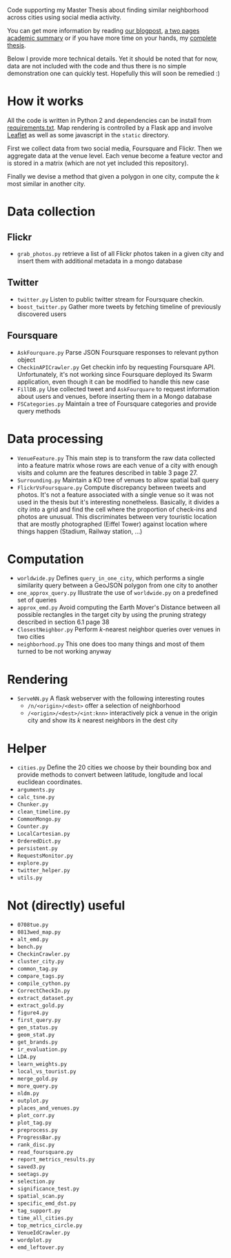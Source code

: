 Code supporting my Master Thesis about finding similar neighborhood across cities using social media activity.

You can get more information by reading [our blogpost](http://northernbytes.co/2014/11/25/similar-neighborhoods/), [a two pages academic summary](http://geraud.so/neighborhoods.pdf) or if you have more time on your hands, my [complete thesis](https://aaltodoc.aalto.fi/handle/123456789/13900).

Below I provide more technical details. Yet it should be noted that for now, data are not included with the code and thus there is no simple demonstration one can quickly test. Hopefully this will soon be remedied :)

How it works
====================

All the code is written in Python 2 and dependencies can be install from [requirements.txt](requirements.txt). Map rendering is controlled by a Flask app and involve [Leaflet](http://leafletjs.com/) as well as some javascript in the `static` directory.

First we collect data from two social media, Foursquare and Flickr. Then we aggregate data at the venue level. Each venue become a feature vector and is stored in a matrix (which are not yet included this repository).

Finally we devise a method that given a polygon in one city, compute the $k$ most similar in another city.

Data collection
========================

Flickr
------------------

- `grab_photos.py` retrieve a list of all Flickr photos taken in a given city and insert them with additional metadata in a mongo database

Twitter
------------------

- `twitter.py` Listen to public twitter stream for Foursquare checkin.
- `boost_twitter.py` Gather more tweets by fetching timeline of previously discovered users

Foursquare
------------------

- `AskFourquare.py` Parse JSON Foursquare responses to relevant python object
- `CheckinAPICrawler.py` Get checkin info by requesting Foursquare API. Unfortunately, it's not working since Foursquare deployed its Swarm application, even though it can be modified to handle this new case
- `FillDB.py` Use collected tweet and `AskFourquare` to request information about users and venues, before inserting them in a Mongo database
- `FSCategories.py` Maintain a tree of Foursquare categories and provide query methods 

Data processing
========================

- `VenueFeature.py` This main step is to transform the raw data collected into a feature matrix whose rows are each venue of a city with enough visits and column are the features described in table 3 page 27.
- `Surrounding.py` Maintain a KD tree of venues to allow spatial ball query
- `FlickrVsFoursquare.py` Compute discrepancy between tweets and photos. It's not a feature associated with a single venue so it was not used in the thesis but it's interesting nonetheless. Basically, it divides a city into a grid and find the cell where the proportion of check-ins and photos are unusual. This discriminates between very touristic location that are mostly photographed (Eiffel Tower) against location where things happen (Stadium, Railway station, …)

Computation
========================

- `worldwide.py` Defines `query_in_one_city`, which performs a single similarity query between a GeoJSON polygon from one city to another
- `one_approx_query.py` Illustrate the use of `worldwide.py` on a predefined set of queries
- `approx_emd.py` Avoid computing the Earth Mover's Distance between all possible rectangles in the target city by using the pruning strategy described in section 6.1 page 38
- `ClosestNeighbor.py` Perform $k$-nearest neighbor queries over venues in two cities
- `neighborhood.py` This one does too many things and most of them turned to be not working anyway

Rendering
========================
- `ServeNN.py` A flask webserver with the following interesting routes
	* `/n/<origin>/<dest>` offer a selection of neighborhood
	* `/<origin>/<dest>/<int:knn>` interactively pick a venue in the origin city and show its $k$ nearest neighbors in the dest city 

Helper
========================

- `cities.py` Define the 20 cities we choose by their bounding box and provide methods to convert between latitude, longitude and local euclidean coordinates.
- `arguments.py`
- `calc_tsne.py`
- `Chunker.py`
- `clean_timeline.py`
- `CommonMongo.py`
- `Counter.py`
- `LocalCartesian.py`
- `OrderedDict.py`
- `persistent.py`
- `RequestsMonitor.py`
- `explore.py`
- `twitter_helper.py`
- `utils.py`

Not (directly) useful
========================
- `0708tue.py`
- `0813wed_map.py`
- `alt_emd.py`
- `bench.py`
- `CheckinCrawler.py`
- `cluster_city.py`
- `common_tag.py`
- `compare_tags.py`
- `compile_cython.py`
- `CorrectCheckIn.py`
- `extract_dataset.py`
- `extract_gold.py`
- `figure4.py`
- `first_query.py`
- `gen_status.py`
- `geom_stat.py`
- `get_brands.py`
- `ir_evaluation.py`
- `LDA.py`
- `learn_weights.py`
- `local_vs_tourist.py`
- `merge_gold.py`
- `more_query.py`
- `nldm.py`
- `outplot.py`
- `places_and_venues.py`
- `plot_corr.py`
- `plot_tag.py`
- `preprocess.py`
- `ProgressBar.py`
- `rank_disc.py`
- `read_foursquare.py`
- `report_metrics_results.py`
- `saved3.py`
- `seetags.py`
- `selection.py`
- `significance_test.py`
- `spatial_scan.py`
- `specific_emd_dst.py`
- `tag_support.py`
- `time_all_cities.py`
- `top_metrics_circle.py`
- `VenueIdCrawler.py`
- `wordplot.py`
- `emd_leftover.py`
